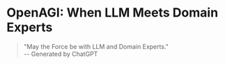 # OpenAGI: When LLM Meets Domain Experts

> "May the Force be with LLM and Domain Experts." <br> -- Generated by ChatGPT
